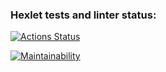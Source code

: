 ### Hexlet tests and linter status:
[![Actions Status](https://github.com/AlexSerdyuk83/python-project-lvl1/workflows/hexlet-check/badge.svg)](https://github.com/AlexSerdyuk83/python-project-lvl1/actions)

[![Maintainability](https://api.codeclimate.com/v1/badges/a99a88d28ad37a79dbf6/maintainability)](https://codeclimate.com/github/codeclimate/codeclimate/maintainability)